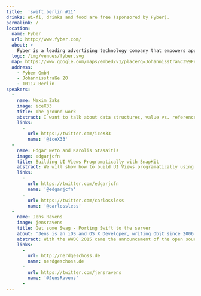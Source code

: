 ```yaml
---
title:  'swift.berlin #11'
drinks: Wi-fi, drinks and food are free (sponsored by Fyber).
permalink: /
location:
  name: Fyber
  url: http://www.fyber.com/
  about: >
    Fyber is a leading advertising technology company that empowers app developers to execute smart monetization strategies.
  logo: /img/venues/fyber.svg
  map: https://www.google.com/maps/embed/v1/place?q=Johannisstra%C3%9Fe%2020%2C%20Berlin%2C%20Germany&key=AIzaSyCjTjlx3dtYCMkR7xQklFA1w0K36eNduPw
  address:
    - Fyber GmbH
    - Johannisstraße 20
    - 10117 Berlin
speakers:
  -
    name: Maxim Zaks
    image: iceX33
    title: The ground work
    abstract: I want to talk about data structures, value vs. reference type and maybe even singleton pattern.
    links:
      -
        url: https://twitter.com/iceX33
        name: '@iceX33'
  -
    name: Edgar Neto and Karolis Stasaitis
    image: edgarjcfn
    title: Building UI Views Programatically with SnapKit
    abstract: We will show how to build UI Views programatically using SnapKit's DSL instead of Interface Builder. We will also expand the discussion about reuse of graphical components through composition (instead of inheritance).
    links:
      -
        url: https://twitter.com/edgarjcfn
        name: '@edgarjcfn'
      -
        url: https://twitter.com/carlossless
        name: '@carlossless'
  -
    name: Jens Ravens
    image: jensravens
    title: Get some Swag - Porting Swift to the server
    about: 'Jens is an iOS and OS X Developer, writing ObjC since 2006. Currently working at <a href="http://nerdgeschoss.de" target="new">nerdgeschoss</a> helping clients to create awesome apps.'
    abstract: With the WWDC 2015 came the announcement of the open source release of Swift and a linux compatible standard library. Time to explore some new plattforms and possibilities!
    links:
      -
        url: http://nerdgeschoss.de
        name: nerdgeschoss.de
      -
        url: https://twitter.com/jensravens
        name: '@JensRavens'
      -
---
```

